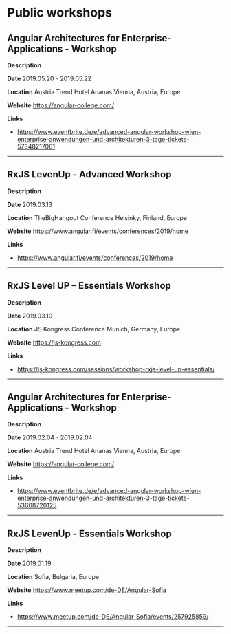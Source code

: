 # Public workshops

## Angular Architectures for Enterprise-Applications - Workshop

**Description**

**Date**
2019.05.20 - 2019.05.22

**Location**
Austria Trend Hotel Ananas
Vienna, Austria, Europe

**Website**
https://angular-college.com/

**Links**
-  https://www.eventbrite.de/e/advanced-angular-workshop-wien-enterprise-anwendungen-und-architekturen-3-tage-tickets-57348217061

---

## RxJS LevenUp - Advanced Workshop

**Description**

**Date**
2019.03.13

**Location**
TheBigHangout Conference
Helsinky, Finland, Europe

**Website**
https://www.angular.fi/events/conferences/2019/home


**Links**
- https://www.angular.fi/events/conferences/2019/home

---

## RxJS Level UP – Essentials Workshop
**Description**

**Date**
2019.03.10

**Location**
JS Kongress Conference
Munich, Germany, Europe

**Website**
https://js-kongress.com

**Links**
- https://js-kongress.com/sessions/workshop-rxjs-level-up-essentials/

---

## Angular Architectures for Enterprise-Applications - Workshop

**Description**

**Date**
2019.02.04 - 2019.02.04

**Location**
Austria Trend Hotel Ananas
Vienna, Austria, Europe

**Website**
https://angular-college.com/

**Links**
-  https://www.eventbrite.de/e/advanced-angular-workshop-wien-enterprise-anwendungen-und-architekturen-3-tage-tickets-53608720125

---

## RxJS LevenUp - Essentials Workshop

**Description**

**Date**
2019.01.19


**Location**
Sofia, Bulgaria, Europe

**Website**
https://www.meetup.com/de-DE/Angular-Sofia

**Links**
- https://www.meetup.com/de-DE/Angular-Sofia/events/257925859/

---
